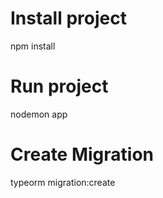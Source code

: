 # Install project
npm install

# Run project
nodemon app

# Create Migration
typeorm migration:create <CreateCharacter>